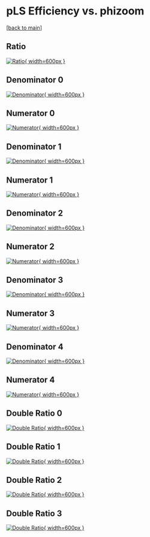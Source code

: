 # pLS Efficiency vs. phizoom

[[back to main](./)]



## Ratio

[![Ratio](../mtv/var/pLS_vtr_211_1_eff_phizoom.png){ width=600px }](../mtv/var/pLS_vtr_211_1_eff_phizoom.pdf)

## Denominator 0

[![Denominator](../mtv/den/pLS_vtr_211_1_eff_phizoom_den0.png){ width=600px }](../mtv/den/pLS_vtr_211_1_eff_phizoom_den0.pdf)

## Numerator 0

[![Numerator](../mtv/num/pLS_vtr_211_1_eff_phizoom_num0.png){ width=600px }](../mtv/num/pLS_vtr_211_1_eff_phizoom_num0.pdf)

## Denominator 1

[![Denominator](../mtv/den/pLS_vtr_211_1_eff_phizoom_den1.png){ width=600px }](../mtv/den/pLS_vtr_211_1_eff_phizoom_den1.pdf)

## Numerator 1

[![Numerator](../mtv/num/pLS_vtr_211_1_eff_phizoom_num1.png){ width=600px }](../mtv/num/pLS_vtr_211_1_eff_phizoom_num1.pdf)

## Denominator 2

[![Denominator](../mtv/den/pLS_vtr_211_1_eff_phizoom_den2.png){ width=600px }](../mtv/den/pLS_vtr_211_1_eff_phizoom_den2.pdf)

## Numerator 2

[![Numerator](../mtv/num/pLS_vtr_211_1_eff_phizoom_num2.png){ width=600px }](../mtv/num/pLS_vtr_211_1_eff_phizoom_num2.pdf)

## Denominator 3

[![Denominator](../mtv/den/pLS_vtr_211_1_eff_phizoom_den3.png){ width=600px }](../mtv/den/pLS_vtr_211_1_eff_phizoom_den3.pdf)

## Numerator 3

[![Numerator](../mtv/num/pLS_vtr_211_1_eff_phizoom_num3.png){ width=600px }](../mtv/num/pLS_vtr_211_1_eff_phizoom_num3.pdf)

## Denominator 4

[![Denominator](../mtv/den/pLS_vtr_211_1_eff_phizoom_den4.png){ width=600px }](../mtv/den/pLS_vtr_211_1_eff_phizoom_den4.pdf)

## Numerator 4

[![Numerator](../mtv/num/pLS_vtr_211_1_eff_phizoom_num4.png){ width=600px }](../mtv/num/pLS_vtr_211_1_eff_phizoom_num4.pdf)

## Double Ratio 0

[![Double Ratio](../mtv/ratio/pLS_vtr_211_1_eff_phizoom_ratio0.png){ width=600px }](../mtv/ratio/pLS_vtr_211_1_eff_phizoom_ratio0.pdf)

## Double Ratio 1

[![Double Ratio](../mtv/ratio/pLS_vtr_211_1_eff_phizoom_ratio1.png){ width=600px }](../mtv/ratio/pLS_vtr_211_1_eff_phizoom_ratio1.pdf)

## Double Ratio 2

[![Double Ratio](../mtv/ratio/pLS_vtr_211_1_eff_phizoom_ratio2.png){ width=600px }](../mtv/ratio/pLS_vtr_211_1_eff_phizoom_ratio2.pdf)

## Double Ratio 3

[![Double Ratio](../mtv/ratio/pLS_vtr_211_1_eff_phizoom_ratio3.png){ width=600px }](../mtv/ratio/pLS_vtr_211_1_eff_phizoom_ratio3.pdf)

